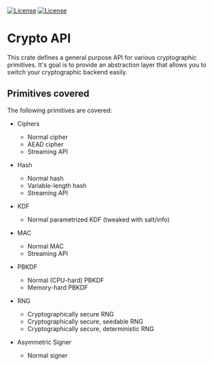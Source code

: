 [![License](https://img.shields.io/badge/License-BSD--2--Clause-blue.svg)](https://opensource.org/licenses/BSD-2-Clause)
[![License](https://img.shields.io/badge/License-MIT-blue.svg)](https://opensource.org/licenses/MIT)

# Crypto API
This crate defines a general purpose API for various cryptographic primitives. It's goal is to provide an abstraction
layer that allows you to switch your cryptographic backend easily.

## Primitives covered
The following primitives are covered:
 - Ciphers
   - Normal cipher
   - AEAD cipher
   - Streaming API
   
 - Hash
   - Normal hash
   - Variable-length hash
   - Streaming API
   
 - KDF
   - Normal parametrized KDF (tweaked with salt/info)
   
 - MAC
   - Normal MAC
   - Streaming API
   
 - PBKDF
   - Normal (CPU-hard) PBKDF
   - Memory-hard PBKDF
 
 - RNG
   - Cryptographically secure RNG
   - Cryptographically secure, seedable RNG
   - Cryptographically secure, deterministic RNG
 
 - Asymmetric Signer
   - Normal signer